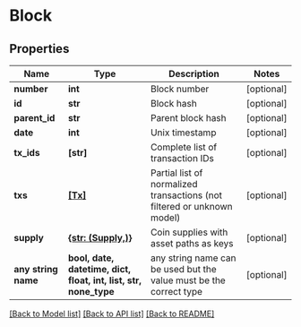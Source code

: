 # Block


## Properties
Name | Type | Description | Notes
------------ | ------------- | ------------- | -------------
**number** | **int** | Block number | [optional] 
**id** | **str** | Block hash | [optional] 
**parent_id** | **str** | Parent block hash | [optional] 
**date** | **int** | Unix timestamp | [optional] 
**tx_ids** | **[str]** | Complete list of transaction IDs | [optional] 
**txs** | [**[Tx]**](Tx.md) | Partial list of normalized transactions (not filtered or unknown model) | [optional] 
**supply** | [**{str: (Supply,)}**](Supply.md) | Coin supplies with asset paths as keys | [optional] 
**any string name** | **bool, date, datetime, dict, float, int, list, str, none_type** | any string name can be used but the value must be the correct type | [optional]

[[Back to Model list]](../README.md#documentation-for-models) [[Back to API list]](../README.md#documentation-for-api-endpoints) [[Back to README]](../README.md)


